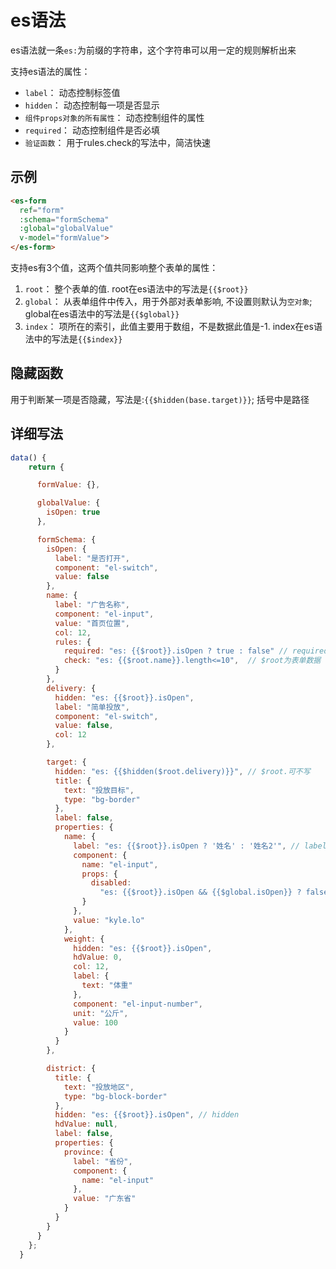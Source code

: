 # es语法

es语法就一条`es:`为前缀的字符串，这个字符串可以用一定的规则解析出来

支持es语法的属性：
- `label`： 动态控制标签值
- `hidden`： 动态控制每一项是否显示
- `组件props对象的所有属性`： 动态控制组件的属性
- `required`： 动态控制组件是否必填
- `验证函数`： 用于rules.check的写法中，简洁快速

## 示例
```html
<es-form 
  ref="form" 
  :schema="formSchema" 
  :global="globalValue" 
  v-model="formValue">
</es-form>
```

支持es有3个值，这两个值共同影响整个表单的属性：
1. `root`： 整个表单的值. root在es语法中的写法是<span v-pre>`{{$root}}`</span>
2. `global`： 从表单组件中传入，用于外部对表单影响, 不设置则默认为`空对象`; global在es语法中的写法是<span v-pre>`{{$global}}`</span>
3. `index`： 项所在的索引，此值主要用于数组，不是数据此值是-1. index在es语法中的写法是<span v-pre>`{{$index}}`</span>

## 隐藏函数
用于判断某一项是否隐藏，写法是:<span v-pre>`{{$hidden(base.target)}}`</span>; 括号中是路径

## 详细写法

```js
data() {
    return {

      formValue: {},

      globalValue: {
        isOpen: true
      },

      formSchema: {
        isOpen: {
          label: "是否打开",
          component: "el-switch",
          value: false
        },
        name: {
          label: "广告名称",
          component: "el-input",
          value: "首页位置",
          col: 12,
          rules: {
            required: "es: {{$root}}.isOpen ? true : false" // required
            check: "es: {{$root.name}}.length<=10",  // $root为表单数据
          }
        },
        delivery: {
          hidden: "es: {{$root}}.isOpen",
          label: "简单投放",
          component: "el-switch",
          value: false,
          col: 12
        },

        target: {
          hidden: "es: {{$hidden($root.delivery)}}", // $root.可不写
          title: {
            text: "投放目标",
            type: "bg-border"
          },
          label: false,
          properties: {
            name: {
              label: "es: {{$root}}.isOpen ? '姓名' : '姓名2'", // label
              component: {
                name: "el-input",
                props: {
                  disabled:
                    "es: {{$root}}.isOpen && {{$global.isOpen}} ? false : true" // 组件props属性
                }
              },
              value: "kyle.lo"
            },
            weight: {
              hidden: "es: {{$root}}.isOpen",
              hdValue: 0,
              col: 12,
              label: {
                text: "体重"
              },
              component: "el-input-number",
              unit: "公斤",
              value: 100
            }
          }
        },

        district: {
          title: {
            text: "投放地区",
            type: "bg-block-border"
          },
          hidden: "es: {{$root}}.isOpen", // hidden
          hdValue: null,
          label: false,
          properties: {
            province: {
              label: "省份",
              component: {
                name: "el-input"
              },
              value: "广东省"
            }
          }
        }
      }
    };
  }
```




